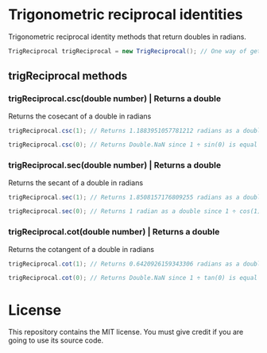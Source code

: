 # Trigonometric reciprocal identities

Trigonometric reciprocal identity methods that return doubles in radians.

```Java
TrigReciprocal trigReciprocal = new TrigReciprocal(); // One way of getting the trigReciprocal class
```

## trigReciprocal methods

### trigReciprocal.csc(double number) | Returns a double

Returns the cosecant of a double in radians

```Java
trigReciprocal.csc(1); // Returns 1.1883951057781212 radians as a double
```

```Java
trigReciprocal.csc(0); // Returns Double.NaN since 1 ÷ sin(0) is equal to 1 ÷ 0, which is undefined
```

### trigReciprocal.sec(double number) | Returns a double

Returns the secant of a double in radians

```Java
trigReciprocal.sec(1); // Returns 1.8508157176809255 radians as a double
```

```Java
trigReciprocal.sec(0); // Returns 1 radian as a double since 1 ÷ cos(1) is equal to 1 ÷ 1, which is 1
```

### trigReciprocal.cot(double number) | Returns a double

Returns the cotangent of a double in radians

```Java
trigReciprocal.cot(1); // Returns 0.6420926159343306 radians as a double
```

```Java
trigReciprocal.cot(0); // Returns Double.NaN since 1 ÷ tan(0) is equal to 1 ÷ 0, which is undefined
```

# License

This repository contains the MIT license. You must give credit if you are going to use its source code.
